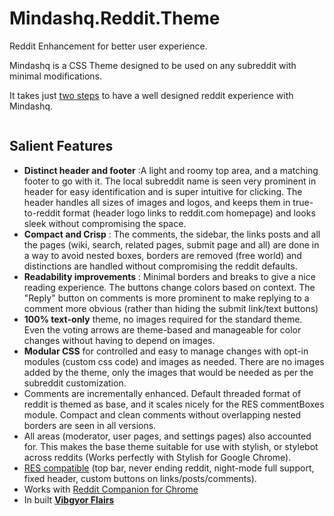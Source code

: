 # Mindashq.Reddit.Theme

Reddit Enhancement for better user experience.

Mindashq is a CSS Theme designed to be used on any subreddit with minimal modifications. 

It takes just <a href="http://www.reddit.com/r/mindashq/wiki/index#wiki_two_step_setup"> two steps</a> to have a well designed reddit experience with Mindashq.

<a href="http://i.imgur.com/Tlbap5A.png"><img src="http://i.imgur.com/Tlbap5A.png" title="Hosted by imgur.com" alt="" /></a>

## Salient Features

+  **Distinct header and footer** :A light and roomy top area, and a matching footer to go with it. The local subreddit name is seen very prominent in header for easy identification and is super intuitive for clicking. The header handles all sizes of images and logos, and keeps them in true-to-reddit format (header logo links to reddit.com homepage) and looks sleek without compromising the space.
+  **Compact and Crisp** : The comments, the sidebar, the links posts and all the pages (wiki, search, related pages, submit page and all) are done in a way to avoid nested boxes, borders are removed (free world) and distinctions are handled without compromising the reddit defaults.
+  **Readability improvements** : Minimal borders and breaks to give a nice reading experience. The buttons change colors based on context. The "Reply" button on comments is more prominent to make replying to a comment more obvious (rather than hiding the submit link/text buttons)
+  **100% text-only** theme, no images required for the standard theme. Even the voting arrows are theme-based and manageable for color changes without having to  depend on images.
+  **Modular CSS** for controlled and easy to manage changes with opt-in modules (custom css code) and images as needed. There are no images added by the theme, only the images that would be needed as per the subreddit customization.
+  Comments are incrementally enhanced. Default threaded format of reddit is themed as base, and it scales nicely for the RES commentBoxes module. Compact and clean comments without overlapping nested borders are seen in all versions.
+  All areas (moderator, user pages, and settings pages) also accounted for. This makes the base theme suitable for use with stylish, or stylebot across reddits (Works perfectly with Stylish for Google Chrome).
+  [RES compatible](http://redditenhancementsuite.com/) (top bar, never ending reddit, night-mode full support, fixed header, custom buttons on links/posts/comments).
+  Works with [Reddit Companion for Chrome](https://chrome.google.com/webstore/detail/reddit-companion/algjnflpgoopkdijmkalfcifomdhmcbe)
+ In built **[Vibgyor Flairs](/r/mindashq/wiki/flairs)**
